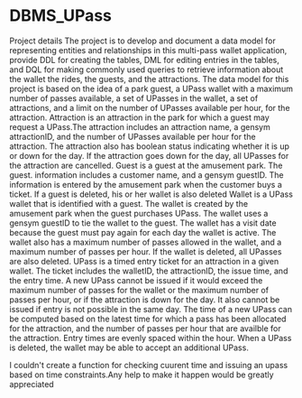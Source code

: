 # DBMS_UPass
Project details  The project is to develop and document a data model for representing entities and relationships in this multi-pass wallet application, provide DDL for creating the tables, DML for editing entries in the tables, and DQL for making commonly used queries to retrieve information about the wallet the rides, the guests, and the attractions.  The data model for this project is based on the idea of a park guest, a UPass wallet with a maximum number of passes available, a set of UPasses in the wallet, a set of attractions, and a limit on the number of UPasses available per hour, for the attraction.  Attraction is an attraction in the park for which a guest may request a UPass.The attraction includes an attraction name, a gensym attractionID, and the number of UPasses available per hour for the attraction. The attraction also has boolean status indicating whether it is up or down for the day. If the attraction goes down for the day, all UPasses for the attraction are cancelled.  Guest is a guest at the amusement park. The guest. information includes a customer name, and a gensym guestID. The information is entered by the amusement park when the customer buys a ticket. If a guest is deleted, his or her wallet is also deleted  Wallet is a UPass wallet that is identified with a guest. The wallet is created by the amusement park when the guest purchases UPass. The wallet uses a gensym guestID to tie the wallet to the guest. The wallet has a visit date because the guest must pay again for each day the wallet is active. The wallet also has a maximum number of passes allowed in the wallet, and a maximum number of passes per hour. If the wallet is deleted, all UPasses are also deleted.  UPass is a timed entry ticket for an attraction in a given wallet. The ticket includes the walletID, the attractionID, the issue time, and the entry time. A new UPass cannot be issued if it would exceed the maximum number of passes for the wallet or the maximum number of passes per hour, or if the attraction is down for the day. It also cannot be issued if entry is not possible in the same day. The time of a new UPass can be computed based on the latest time for which a pass has been allocated for the attraction, and the number of passes per hour that are availble for the attraction. Entry times are evenly spaced within the hour. When a UPass is deleted, the wallet may be able to accept an additional UPass.


I couldn't create a function for checking cuurent time and issuing an upass based on time constraints.Any help to make it happen would be greatly appreciated
